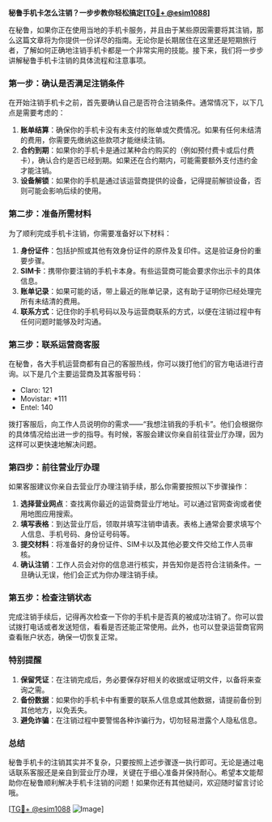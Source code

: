 **秘鲁手机卡怎么注销？一步步教你轻松搞定[[TG💪+ @esim1088](https://t.me/s/esim1088)]**

在秘鲁，如果你正在使用当地的手机卡服务，并且由于某些原因需要将其注销，那么这篇文章将为你提供一份详尽的指南。无论你是长期居住在这里还是短期旅行者，了解如何正确地注销手机卡都是一个非常实用的技能。接下来，我们将一步步讲解秘鲁手机卡注销的具体流程和注意事项。

### **第一步：确认是否满足注销条件**
在开始注销手机卡之前，首先要确认自己是否符合注销条件。通常情况下，以下几点是需要考虑的：
1. **账单结算**：确保你的手机卡没有未支付的账单或欠费情况。如果有任何未结清的费用，你需要先缴纳这些款项才能继续注销。
2. **合约到期**：如果你的手机卡是通过某种合约购买的（例如预付费卡或后付费卡），确认合约是否已经到期。如果还在合约期内，可能需要额外支付违约金才能注销。
3. **设备解锁**：如果你的手机是通过该运营商提供的设备，记得提前解锁设备，否则可能会影响后续的使用。

### **第二步：准备所需材料**
为了顺利完成手机卡注销，你需要准备好以下材料：
1. **身份证件**：包括护照或其他有效身份证件的原件及复印件。这是验证身份的重要步骤。
2. **SIM卡**：携带你要注销的手机卡本身。有些运营商可能会要求你出示卡的具体信息。
3. **账单记录**：如果可能的话，带上最近的账单记录，这有助于证明你已经处理完所有未结清的费用。
4. **联系方式**：记住你的手机号码以及与运营商联系的方式，以便在注销过程中有任何问题时能够及时沟通。

### **第三步：联系运营商客服**
在秘鲁，各大手机运营商都有自己的客服热线，你可以拨打他们的官方电话进行咨询。以下是几个主要运营商及其客服号码：
- Claro: 121
- Movistar: *111
- Entel: 140

拨打客服后，向工作人员说明你的需求——“我想注销我的手机卡”。他们会根据你的具体情况给出进一步的指导。有时候，客服会建议你亲自前往营业厅办理，因为这样可以更快速地解决问题。

### **第四步：前往营业厅办理**
如果客服建议你亲自去营业厅办理注销手续，那么你需要按照以下步骤操作：
1. **选择营业网点**：查找离你最近的运营商营业厅地址。可以通过官网查询或者使用地图应用搜索。
2. **填写表格**：到达营业厅后，领取并填写注销申请表。表格上通常会要求填写个人信息、手机号码、身份证号码等。
3. **提交材料**：将准备好的身份证件、SIM卡以及其他必要文件交给工作人员审核。
4. **确认注销**：工作人员会对你的信息进行核实，并告知你是否符合注销条件。一旦确认无误，他们会正式为你办理注销手续。

### **第五步：检查注销状态**
完成注销手续后，记得再次检查一下你的手机卡是否真的被成功注销了。你可以尝试拨打电话或者发送短信，看看是否还能正常使用。此外，也可以登录运营商官网查看账户状态，确保一切恢复正常。

### **特别提醒**
1. **保留凭证**：在注销完成后，务必要保存好相关的收据或证明文件，以备将来查询之需。
2. **备份数据**：如果你的手机卡中有重要的联系人信息或其他数据，请提前备份到其他地方，以免丢失。
3. **避免诈骗**：在注销过程中要警惕各种诈骗行为，切勿轻易泄露个人隐私信息。

### **总结**
秘鲁手机卡的注销其实并不复杂，只要按照上述步骤逐一执行即可。无论是通过电话联系客服还是亲自到营业厅办理，关键在于细心准备并保持耐心。希望本文能帮助你在秘鲁顺利解决手机卡注销的问题！如果你还有其他疑问，欢迎随时留言讨论哦。

[[TG💪+ @esim1088](https://t.me/s/esim1088) ![Image](https://i.postimg.cc/4NQfJmqS/Snipaste-2025-05-13-00-14-12.png)]